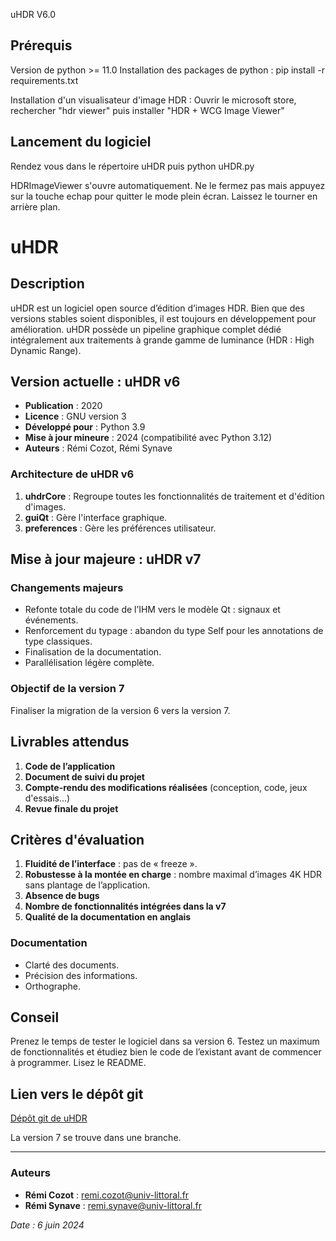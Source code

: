 uHDR V6.0

Prérequis
---------
Version de python >= 11.0
Installation des packages de python :
pip install -r requirements.txt

Installation d'un visualisateur d'image HDR :
Ouvrir le microsoft store, rechercher "hdr viewer" puis installer "HDR + WCG Image Viewer"

Lancement du logiciel
----------
Rendez vous dans le répertoire uHDR puis
python uHDR.py

HDRImageViewer s'ouvre automatiquement. Ne le fermez pas mais appuyez sur la touche echap pour quitter le mode plein écran. Laissez le tourner en arrière plan.

# uHDR

## Description

uHDR est un logiciel open source d’édition d’images HDR. Bien que des versions stables soient disponibles, il est toujours en développement pour amélioration. uHDR possède un pipeline graphique complet dédié intégralement aux traitements à grande gamme de luminance (HDR : High Dynamic Range).

## Version actuelle : uHDR v6

- **Publication** : 2020
- **Licence** : GNU version 3
- **Développé pour** : Python 3.9
- **Mise à jour mineure** : 2024 (compatibilité avec Python 3.12)
- **Auteurs** : Rémi Cozot, Rémi Synave

### Architecture de uHDR v6

1. **uhdrCore** : Regroupe toutes les fonctionnalités de traitement et d'édition d'images.
2. **guiQt** : Gère l'interface graphique.
3. **preferences** : Gère les préférences utilisateur.

## Mise à jour majeure : uHDR v7

### Changements majeurs

- Refonte totale du code de l’IHM vers le modèle Qt : signaux et événements.
- Renforcement du typage : abandon du type Self pour les annotations de type classiques.
- Finalisation de la documentation.
- Parallélisation légère complète.

### Objectif de la version 7

Finaliser la migration de la version 6 vers la version 7.

## Livrables attendus

1. **Code de l’application**
2. **Document de suivi du projet**
3. **Compte-rendu des modifications réalisées** (conception, code, jeux d'essais…)
4. **Revue finale du projet**

## Critères d'évaluation

1. **Fluidité de l’interface** : pas de « freeze ».
2. **Robustesse à la montée en charge** : nombre maximal d’images 4K HDR sans plantage de l’application.
3. **Absence de bugs**
4. **Nombre de fonctionnalités intégrées dans la v7**
5. **Qualité de la documentation en anglais**

### Documentation

- Clarté des documents.
- Précision des informations.
- Orthographe.

## Conseil

Prenez le temps de tester le logiciel dans sa version 6. Testez un maximum de fonctionnalités et étudiez bien le code de l’existant avant de commencer à programmer. Lisez le README.

## Lien vers le dépôt git

[Dépôt git de uHDR](https://gogs.univ-littoral.fr/synave/uHDR)

La version 7 se trouve dans une branche.

---

### Auteurs

- **Rémi Cozot** : remi.cozot@univ-littoral.fr
- **Rémi Synave** : remi.synave@univ-littoral.fr

*Date : 6 juin 2024*
